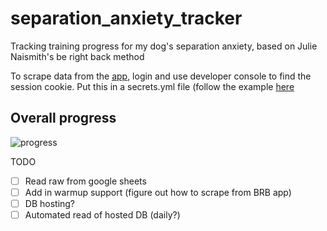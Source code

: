 # separation_anxiety_tracker
Tracking training progress for my dog's separation anxiety, based on Julie Naismith's be right back method

To scrape data from the [app](https://berightbackapp.io/), login and use developer console to find the session cookie.
Put this in a secrets.yml file (follow the example [here](secrets_example.yml)

## Overall progress
![progress](plot.png)


TODO
- [ ] Read raw from google sheets
- [ ] Add in warmup support (figure out how to scrape from BRB app)
- [ ] DB hosting?
- [ ] Automated read of hosted DB (daily?)
